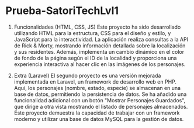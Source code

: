 # Prueba-SatoriTechLvl1

1. Funcionalidades (HTML, CSS, JS)
Este proyecto ha sido desarrollado utilizando HTML para la estructura, CSS para el diseño y estilo, y JavaScript para la interactividad. La aplicación realiza consultas a la API de Rick & Morty, mostrando información detallada sobre la localización y sus residentes. Además, implementa un cambio dinámico en el color de fondo de la página según el ID de la localidad y proporciona una experiencia interactiva al hacer clic en las imágenes de los personajes.

2. Extra (Laravel)
El segundo proyecto es una versión mejorada implementada en Laravel, un framework de desarrollo web en PHP. Aquí, los personajes (nombre, estado, especie) se almacenan en una base de datos, permitiendo la persistencia de datos. Se ha añadido una funcionalidad adicional con un botón "Mostrar Personajes Guardados", que dirige a otra vista mostrando el listado de personajes almacenados. Este proyecto demuestra la capacidad de trabajar con un framework moderno y utilizar una base de datos MySQL para la gestión de datos.
